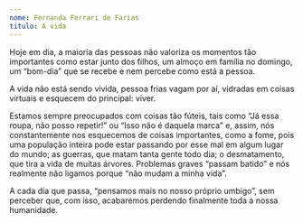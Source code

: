 ```yaml
---
nome: Fernanda Ferrari de Farias
titulo: A vida
---
```


Hoje em dia, a maioria das pessoas não valoriza os momentos tão importantes como estar junto dos filhos, um almoço em família no domingo, um “bom-dia” que se recebe e nem percebe como está a pessoa.

A vida não está sendo vivida, pessoa frias vagam por aí, vidradas em coisas virtuais e esquecem do principal: viver.

Estamos sempre preocupados com coisas tão fúteis, tais como “Já essa roupa, não posso repetir!” ou “Isso não é daquela marca” e, assim, nós constantemente nos esquecemos de coisas importantes, como a fome, pois uma população inteira pode estar passando por esse mal em algum lugar do mundo; as guerras, que matam tanta gente todo dia; o desmatamento, que tira a vida de muitas árvores. Problemas graves “passam batido” e nós realmente não ligamos porque “não mudam a minha vida”.

A cada dia que passa,  “pensamos mais no nosso próprio umbigo”, sem perceber que, com isso, acabaremos perdendo finalmente toda a nossa humanidade.


